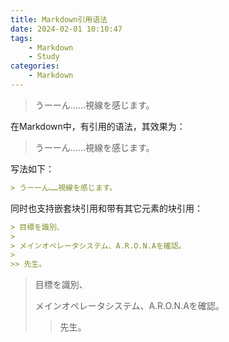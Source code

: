 ```yaml
---
title: Markdown引用语法
date: 2024-02-01 10:10:47
tags:
    - Markdown
    - Study
categories:
    - Markdown
---
```


> うーーん……視線を感じます。

<!-- more -->

在Markdown中，有引用的语法，其效果为：

> うーーん……視線を感じます。

写法如下：

```markdown
> うーーん……視線を感じます。
```


同时也支持嵌套块引用和带有其它元素的块引用：

```markdown
> 目標を識別、
> 
> メインオペレータシステム、A.R.O.N.Aを確認。
>
>> 先生。
```

> 目標を識別、
> 
> メインオペレータシステム、A.R.O.N.Aを確認。
>
>> 先生。
